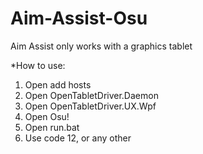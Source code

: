 # Aim-Assist-Osu
Aim Assist only works with a graphics tablet


*How to use:
1. Open add hosts
2. Open OpenTabletDriver.Daemon
3. Open OpenTabletDriver.UX.Wpf
4. Open Osu!
5. Open run.bat
6. Use code 12, or any other
